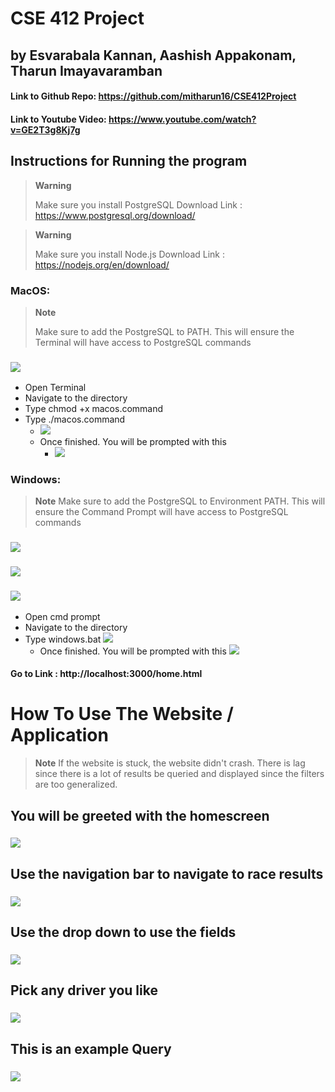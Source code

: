 # CSE 412 Project 
## by Esvarabala Kannan, Aashish Appakonam, Tharun Imayavaramban

#### Link to Github Repo: https://github.com/mitharun16/CSE412Project
#### Link to Youtube Video: https://www.youtube.com/watch?v=GE2T3g8Kj7g
## Instructions for Running the program

> **Warning**
>
> Make sure you install PostgreSQL
> Download Link : https://www.postgresql.org/download/

> **Warning**
>
> Make sure you install Node.js 
> Download Link : https://nodejs.org/en/download/

### MacOS:
> **Note**
>
> Make sure to add the PostgreSQL to PATH. This will ensure the Terminal will have access to PostgreSQL commands

 ### ![](./ReadMe%20Images/Postgres%20Path.png)
 * Open Terminal
 * Navigate to the directory
 * Type chmod +x macos.command 
 * Type ./macos.command
     * ![](./ReadMe%20Images/macos.command.png)
    * Once finished. You will be prompted with this
        * ![](./ReadMe%20Images/Done.png)

### Windows:
> **Note**
> Make sure to add the PostgreSQL to Environment PATH. This will ensure the Command Prompt will have access to PostgreSQL commands 

 ### ![](./ReadMe%20Images/Environment%20Variables.png)
 ### ![](./ReadMe%20Images/Path.png)
 ### ![](./ReadMe%20Images/PostgressPathWindows.png) 

 * Open cmd prompt
 * Navigate to the directory
 * Type windows.bat
     ![](./ReadMe%20Images/windows_bat.png)
    * Once finished. You will be prompted with this
        ![](./ReadMe%20Images/finishedScript.png)

#### Go to Link : http://localhost:3000/home.html
    
# How To Use The Website / Application
> **Note**
> If the website is stuck, the website didn't crash. There is lag since there is a lot of results be queried and displayed since the filters are too generalized.
## You will be greeted with the homescreen
### ![](./ReadMe%20Images/WebsiteHomePage.png)
## Use the navigation bar to navigate to race results
### ![](./ReadMe%20Images/RaceResultsWebsite.png)
## Use the drop down to use the fields 
### ![](./ReadMe%20Images/dropdown.png)
## Pick any driver you like
### ![](./ReadMe%20Images/Example.png)
## This is an example Query
### ![](./ReadMe%20Images/Query.png)
